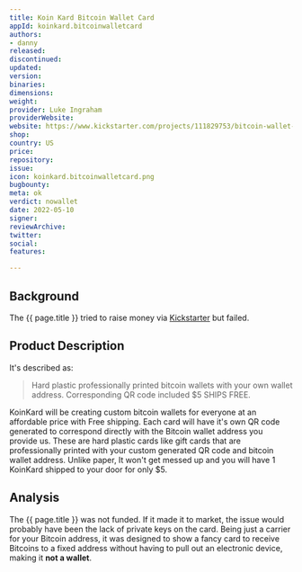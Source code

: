 ```yaml
---
title: Koin Kard Bitcoin Wallet Card
appId: koinkard.bitcoinwalletcard
authors:
- danny
released: 
discontinued: 
updated: 
version: 
binaries: 
dimensions: 
weight: 
provider: Luke Ingraham
providerWebsite: 
website: https://www.kickstarter.com/projects/111829753/bitcoin-wallet-card/description
shop: 
country: US
price: 
repository: 
issue: 
icon: koinkard.bitcoinwalletcard.png
bugbounty: 
meta: ok
verdict: nowallet
date: 2022-05-10
signer: 
reviewArchive: 
twitter: 
social: 
features: 

---
```


## Background 

The {{ page.title }} tried to raise money via [Kickstarter](https://www.kickstarter.com/projects/111829753/bitcoin-wallet-card/description) but failed. 

## Product Description 

It's described as: 

> Hard plastic professionally printed bitcoin wallets with your own wallet address. Corresponding QR code included $5 SHIPS FREE.
> 
KoinKard will be creating custom bitcoin wallets for everyone at an affordable price with Free shipping. Each card will have it's own QR code generated to correspond directly with the Bitcoin wallet address you provide us. These are hard plastic cards like gift cards that are professionally printed with your custom generated QR code and bitcoin wallet address. Unlike paper, It won't get messed up and you will have 1 KoinKard shipped to your door for only $5. 

## Analysis 

The {{ page.title }} was not funded. If it made it to market, the issue would probably have been the lack of private keys on the card. Being just a carrier for your Bitcoin address, it was designed to show a fancy card to receive Bitcoins to a fixed address without having to pull out an electronic device, making it **not a wallet**.
